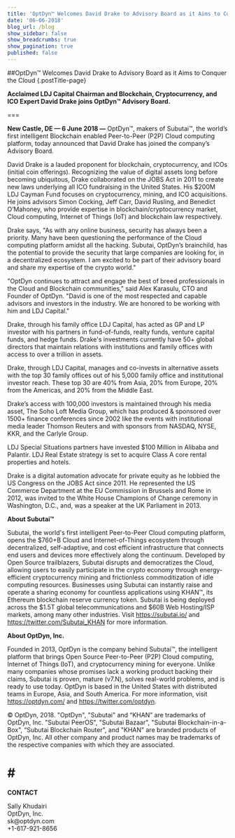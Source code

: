 ```yaml
---
title: 'OptDyn™ Welcomes David Drake to Advisory Board as it Aims to Conquer the Cloud'
date: '06-06-2018'
blog_url: /blog
show_sidebar: false
show_breadcrumbs: true
show_pagination: true
published: false
---
```


##OptDyn™ Welcomes David Drake to Advisory Board as it Aims to Conquer the Cloud {.postTitle-page}

**Acclaimed LDJ Capital Chairman and Blockchain, Cryptocurrency, and ICO Expert David Drake joins OptDyn™ Advisory Board.**

===

**New Castle, DE — 6 June 2018 —** OptDyn™, makers of Subutai™, the world’s first intelligent Blockchain enabled Peer-to-Peer (P2P) Cloud computing platform, today announced that David Drake has joined the company’s Advisory Board.

<p>David Drake is a lauded proponent for blockchain, cryptocurrency, and ICOs (initial coin offerings). Recognizing the value of digital assets long before becoming ubiquitous, Drake collaborated on the JOBS Act in 2011 to create new laws underlying all ICO fundraising in the United States. His $200M LDJ Cayman Fund focuses on cryptocurrency, mining, and ICO acquisitions. He joins advisors Simon Cocking, Jeff Carr, David Rusling, and Benedict O’Mahoney, who provide expertise in blockchain/cryptocurrency market, Cloud computing, Internet of Things (IoT) and blockchain law respectively.</p>

<p>Drake says, "As with any online business, security has always been a priority. Many have been questioning the performance of the Cloud computing platform amidst all the hacking. Subutai, OptDyn’s brainchild, has the potential to provide the security that large companies are looking for, in a decentralized ecosystem. I am excited to be part of their advisory board and share my expertise of the crypto world."</p>

<p>"OptDyn continues to attract and engage the best of breed professionals in the Cloud and Blockchain communities," said Alex Karasulu, CTO and Founder of OptDyn. "David is one of the most respected and capable advisors and investors in the industry. We are honored to be working with him and LDJ Capital."</p>

<p>Drake, through his family office LDJ Capital, has acted as GP and LP investor with his partners in fund-of-funds, realty funds, venture capital funds, and hedge funds. Drake's investments currently have 50+ global directors that maintain relations with institutions and family offices with access to over a trillion in assets.</p>

<p>Drake, through LDJ Capital, manages and co-invests in alternative assets with the top 30 family offices out of his 5,000 family office and institutional investor reach. These top 30 are 40% from Asia, 20% from Europe, 20% from the Americas, and 20% from the Middle East.</p>

<p>Drake’s access with 100,000 investors is maintained through his media asset, The Soho Loft Media Group, which has produced & sponsored over 1500+ finance conferences since 2002 like the events with institutional media leader Thomson Reuters and with sponsors from NASDAQ, NYSE, KKR, and the Carlyle Group. </p>

<p>LDJ Special Situations partners have invested $100 Million in Alibaba and Palantir.  LDJ Real Estate strategy is set to acquire Class A core rental properties and hotels.</p>

<p>Drake is a digital automation advocate for private equity as he lobbied the US Congress on the JOBS Act since 2011. He represented the US Commerce Department at the EU Commission in Brussels and Rome in 2012, was invited to the White House Champions of Change ceremony in Washington, D.C., and, was a speaker at the UK Parliament in 2013.</p>


<p><b>About Subutai™</b></p>

<p>Subutai, the world's first intelligent Peer-to-Peer Cloud computing platform, opens the $760+B Cloud and Internet-of-Things ecosystem through decentralized, self-adaptive, and cost efficient infrastructure that connects end users and devices more effectively along the continuum. Developed by Open Source trailblazers, Subutai disrupts and democratizes the Cloud, allowing users to easily participate in the crypto economy through energy-efficient cryptocurrency mining and frictionless commoditization of idle computing resources. Businesses using Subutai can instantly raise and operate a sharing economy for countless applications using KHAN™, its Ethereum blockchain reserve currency token. Subutai is being deployed across the $1.5T global telecommunications and $60B Web Hosting/ISP markets, among many other industries. Visit <a href="https://subutai.io/">https://subutai.io/</a> and <a href="https://twitter.com/Subutai_KHAN">https://twitter.com/Subutai_KHAN</a> for more information.</p>

<p><b>About OptDyn, Inc.</b></p>

<p>Founded in 2013, OptDyn is the company behind Subutai™, the intelligent platform that brings Open Source Peer-to-Peer (P2P) Cloud computing, Internet of Things (IoT), and cryptocurrency mining for everyone. Unlike many companies whose promises lack a working product backing their claims, Subutai is proven, mature (v7.N), solves real-world problems, and is ready to use today. OptDyn is based in the United States with distributed teams in Europe, Asia, and South America. For more information, visit <a href="https://optdyn.com/">https://optdyn.com/</a> and <a href="https://twitter.com/optdyn">https://twitter.com/optdyn</a>.</p>

<p>© OptDyn, 2018. "OptDyn", "Subutai" and “KHAN” are trademarks of OptDyn, Inc.  "Subutai PeerOS", "Subutai Bazaar", "Subutai  Blockchain-in-a-Box", “Subutai Blockchain Router", and "KHAN" are branded products of OptDyn, Inc. All other company and product names may be trademarks of the respective companies with which they are associated.</p>

# # #

<p><b>CONTACT</b></p>
<p>Sally Khudairi<br />
OptDyn, Inc.<br />
sk@optdyn.com<br />
+1-617-921-8656<br />
